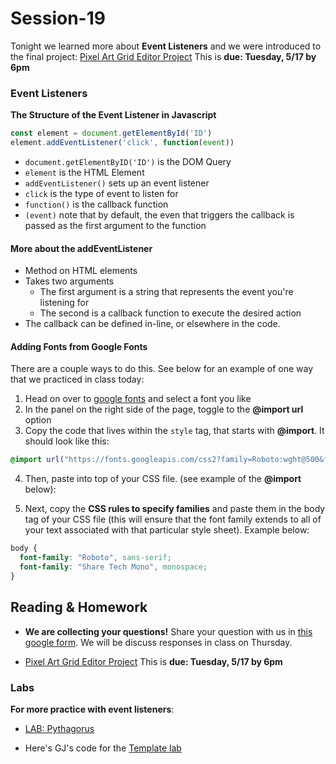 # Session-19

Tonight we learned more about **Event Listeners** and we were introduced to the final project: [Pixel Art Grid Editor Project](https://classroom.github.com/assignment-invitations/4ecfcd12b0b45dceb081b0d51ead9f69) This is **due: Tuesday, 5/17 by 6pm**

### Event Listeners

**The Structure of the Event Listener in Javascript**

```js
const element = document.getElementById('ID')
element.addEventListener('click', function(event))
```

- `document.getElementByID('ID')` is the DOM Query
- `element` is the HTML Element
- `addEventListener()` sets up an event listener
- `click` is the type of event to listen for
- `function()` is the callback function
- `(event)` note that by default, the even that triggers the callback is passed as the first argument to the function

#### More about the addEventListener

- Method on HTML elements
- Takes two arguments
  - The first argument is a string that represents the event you're listening for
  - The second is a callback function to execute the desired action
- The callback can be defined in-line, or elsewhere in the code.

#### Adding Fonts from Google Fonts

There are a couple ways to do this. See below for an example of one way that we practiced in class today:

1. Head on over to [google fonts](https://fonts.google.com/) and select a font you like
2. In the panel on the right side of the page, toggle to the **@import url** option
3. Copy the code that lives within the `style` tag, that starts with **@import**. It should look like this:

```css
@import url("https://fonts.googleapis.com/css2?family=Roboto:wght@500&family=Share+Tech+Mono&display=swap");
```
4. Then, paste into top of your CSS file. (see example of the **@import** below):

4. Next, copy the **CSS rules to specify families** and paste them in the body tag of your CSS file (this will ensure that the font family extends to all of your text associated with that particular style sheet). Example below:

```css
body {
  font-family: "Roboto", sans-serif;
  font-family: "Share Tech Mono", monospace;
}
```

## Reading & Homework

- **We are collecting your questions!** Share your question with us in [this google form](https://docs.google.com/forms/d/e/1FAIpQLScJHv-nSaUk-gIoXXZQWRlUfHsCj6tGHinvLDS2e4Bq1pCbMg/viewform). We will be discuss responses in class on Thursday.

- [Pixel Art Grid Editor Project](https://classroom.github.com/assignment-invitations/4ecfcd12b0b45dceb081b0d51ead9f69) This is **due: Tuesday, 5/17 by 6pm**

### Labs 

**For more practice with event listeners**:
- [LAB: Pythagorus](https://replit.com/@Upright-JSI-Mar-2022/Pythag-1#.lesson/instructions.md)

- Here's GJ's code for the [Template lab](https://github.com/gjcritchlow21/newTemplate)
